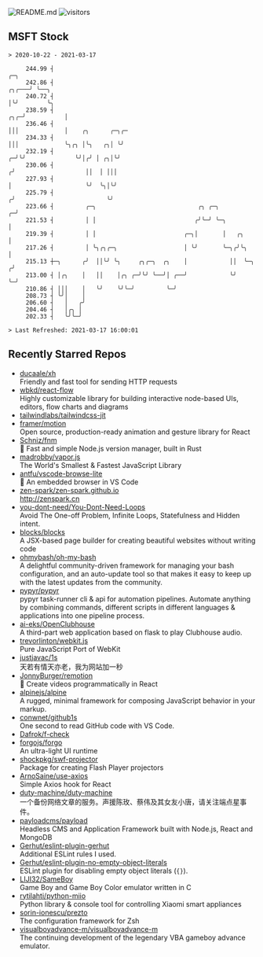 ![README.md](https://github.com/Gerhut/Gerhut/workflows/README.md/badge.svg)
![visitors](https://visitors.vercel.app/Gerhut/Gerhut?token=8cf69d1f6813d272ef062726b6070c9be4ff72038cfe5a7ded7384a8da65d866)

## MSFT Stock

```
> 2020-10-22 - 2021-03-17

     244.99 ┤                                                                           ╭─╮                      
     242.86 ┤                                                                     ╭╮╭───╯ ╰──╮                   
     240.72 ┤                                                                     │╰╯        ╰╮                  
     238.59 ┤                                                                 ╭╮╭─╯           │                  
     236.46 ┤                                                                 │││             │    ╭╮      ╭─╮╭─ 
     234.33 ┤                                                                 │││             ╰╮╭╮ │╰╮   ╭╮│ ╰╯  
     232.19 ┤                                                               ╭─╯╰╯              ╰╯│╭╯ │ ╭╮│╰╯     
     230.06 ┤                                                              ╭╯                    ││  │ │││       
     227.93 ┤                                                              │                     ╰╯  ╰╮│╰╯       
     225.79 ┤                                                             ╭╯                          ╰╯         
     223.66 ┤         ╭─╮                             ╭╮ ╭─╮            ╭─╯                                      
     221.53 ┤         │ │                            ╭╯╰─╯ ╰─╮          │                                        
     219.39 ┤         │ │                         ╭─╮│       │   ╭╮     │                                        
     217.26 ┤         │ ╰╮╭╮╭─╮                   │ ╰╯       ╰─╮╭╯╰╮    │                                        
     215.13 ┼─╮      ╭╯  ││╰╯ ╰╮     ╭╮╭─╮  ╭╮    │            ││  ╰─╮ ╭╯                                        
     213.00 ┤ │╭╮    │   ││    │╭╮ ╭─╯╰╯ ╰──╯│ ╭──╯            ╰╯    ╰─╯                                         
     210.86 ┤ │││    │   ╰╯    ╰╯╰─╯         ╰─╯                                                                 
     208.73 ┤ ╰╯│    │                                                                                           
     206.60 ┤   │   ╭╯                                                                                           
     204.46 ┤   │╭╮ │                                                                                            
     202.33 ┤   ╰╯╰─╯                                                                                            

> Last Refreshed: 2021-03-17 16:00:01
```

## Recently Starred Repos

- [ducaale/xh](https://github.com/ducaale/xh)  
  Friendly and fast tool for sending HTTP requests
- [wbkd/react-flow](https://github.com/wbkd/react-flow)  
  Highly customizable library for building interactive node-based UIs, editors, flow charts and diagrams 
- [tailwindlabs/tailwindcss-jit](https://github.com/tailwindlabs/tailwindcss-jit)  
- [framer/motion](https://github.com/framer/motion)  
  Open source, production-ready animation and gesture library for React
- [Schniz/fnm](https://github.com/Schniz/fnm)  
  🚀 Fast and simple Node.js version manager, built in Rust
- [madrobby/vapor.js](https://github.com/madrobby/vapor.js)  
  The World's Smallest & Fastest JavaScript Library
- [antfu/vscode-browse-lite](https://github.com/antfu/vscode-browse-lite)  
  🚀 An embedded browser in VS Code
- [zen-spark/zen-spark.github.io](https://github.com/zen-spark/zen-spark.github.io)  
  http://zenspark.cn
- [you-dont-need/You-Dont-Need-Loops](https://github.com/you-dont-need/You-Dont-Need-Loops)  
  Avoid The One-off Problem, Infinite Loops, Statefulness and Hidden intent.
- [blocks/blocks](https://github.com/blocks/blocks)  
  A JSX-based page builder for creating beautiful websites without writing code
- [ohmybash/oh-my-bash](https://github.com/ohmybash/oh-my-bash)  
  A delightful community-driven framework for managing your bash configuration, and an auto-update tool so that makes it easy to keep up with the latest updates from the community.
- [pypyr/pypyr](https://github.com/pypyr/pypyr)  
  pypyr task-runner cli & api for automation pipelines. Automate anything by combining commands, different scripts in different languages & applications into one pipeline process.
- [ai-eks/OpenClubhouse](https://github.com/ai-eks/OpenClubhouse)  
  A third-part web application based on flask to play Clubhouse audio.
- [trevorlinton/webkit.js](https://github.com/trevorlinton/webkit.js)  
  Pure JavaScript Port of WebKit
- [justjavac/1s](https://github.com/justjavac/1s)  
  天若有情天亦老，我为网站加一秒
- [JonnyBurger/remotion](https://github.com/JonnyBurger/remotion)  
  🎥      Create videos programmatically in React
- [alpinejs/alpine](https://github.com/alpinejs/alpine)  
  A rugged, minimal framework for composing JavaScript behavior in your markup.
- [conwnet/github1s](https://github.com/conwnet/github1s)  
  One second to read GitHub code with VS Code.
- [Dafrok/f-check](https://github.com/Dafrok/f-check)  
- [forgojs/forgo](https://github.com/forgojs/forgo)  
  An ultra-light UI runtime
- [shockpkg/swf-projector](https://github.com/shockpkg/swf-projector)  
  Package for creating Flash Player projectors
- [ArnoSaine/use-axios](https://github.com/ArnoSaine/use-axios)  
  Simple Axios hook for React
- [duty-machine/duty-machine](https://github.com/duty-machine/duty-machine)  
  一个备份网络文章的服务。声援陈玫、蔡伟及其女友小唐，请关注端点星事件。
- [payloadcms/payload](https://github.com/payloadcms/payload)  
  Headless CMS and Application Framework built with Node.js, React and MongoDB
- [Gerhut/eslint-plugin-gerhut](https://github.com/Gerhut/eslint-plugin-gerhut)  
  Additional ESLint rules I used.
- [Gerhut/eslint-plugin-no-empty-object-literals](https://github.com/Gerhut/eslint-plugin-no-empty-object-literals)  
  ESLint plugin for disabling empty object literals (`{}`).
- [LIJI32/SameBoy](https://github.com/LIJI32/SameBoy)  
  Game Boy and Game Boy Color emulator written in C
- [rytilahti/python-miio](https://github.com/rytilahti/python-miio)  
  Python library & console tool for controlling Xiaomi smart appliances
- [sorin-ionescu/prezto](https://github.com/sorin-ionescu/prezto)  
  The configuration framework for Zsh
- [visualboyadvance-m/visualboyadvance-m](https://github.com/visualboyadvance-m/visualboyadvance-m)  
  The continuing development of the legendary VBA gameboy advance emulator.
